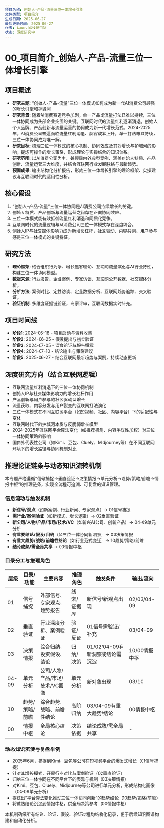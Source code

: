 ```yaml
---
项目名称: 创始人-产品-流量三位一体增长引擎
文件类型: 项目简介
生成日期: 2025-06-27
最后更新时间: 2025-06-27
作者: LaunchX投研团队
状态: 深度研究中
---
```


# 00_项目简介_创始人-产品-流量三位一体增长引擎

## 项目概述
- **研究主题**: “创始人-产品-流量”三位一体模式如何成为新一代AI消费公司最强的增长引擎和护城河
- **研究背景**: 随着AI消费赛道竞争加剧，单一产品或流量打法已难以持续，三位一体协同成为头部企业突围的关键。互联网时代的流量红利逐渐消退，创始人个人品牌、产品创新与流量运营的协同成为新一代增长范式。2024-2025年，AI消费公司普遍面临流量红利消退、获客成本上升，单一打法难以持续，三位一体协同成为唯一解。
- **研究目标**: 梳理三位一体模式的核心机制、协同效应及其对增长与护城河的影响，提炼可操作的增长策略，形成理论与实操结合的知识体系。
- **研究范围**: 以AI消费公司为主，兼顾国内外典型案例，涵盖创始人特质、产品创新、流量运营三大维度，并结合互联网行业发展脉络与最新趋势。
- **预期成果**: 输出结构化分析报告，形成三位一体增长引擎的理论框架、实操建议与互联网时代的适用性分析。

## 核心假设
1. “创始人-产品-流量”三位一体协同是AI消费公司持续增长的关键。
2. 创始人特质、产品创新与流量运营之间存在正向协同效应。
3. 三位一体模式能有效抵御流量红利消退和同质化竞争。
4. 互联网时代的流量逻辑与AI消费公司三位一体模式存在深度耦合。
5. 创始人IP与社交媒体影响力成为新增长杠杆，社区驱动、内容共创、用户参与感是三位一体模式的关键特征。

## 研究方法
- **理论框架**: 结合组织行为学、增长黑客理论、互联网流量演化与AI行业特性，构建三位一体协同模型。
- **数据来源**: 行业报告、企业案例、专家访谈、互联网公开数据、社交媒体分析。
- **分析方法**: 案例对比、定性访谈、定量数据分析、互联网趋势追踪、交叉验证。
- **验证机制**: 多维度证据链验证，专家评审，互联网数据实时补充。

## 项目时间线
- **阶段1**: 2024-06-18 - 项目启动与资料收集
- **阶段2**: 2024-06-25 - 假设提出与初步验证
- **阶段3**: 2024-07-05 - 深度论证与报告撰写
- **阶段4**: 2024-07-10 - 结论输出与策略建议
- **阶段5**: 2025-06-27 - 结合互联网最新趋势与案例，持续动态更新

## 深度研究方向（结合互联网逻辑）
- 互联网流量红利消退下的三位一体协同机制
- 创始人IP与社交媒体影响力的增长杠杆作用
- 产品创新与用户参与的社区驱动型增长
- 流量获取、内容分发与用户裂变的互联网打法演化
- 三位一体模式在不同互联网平台（如短视频、社区、内容平台）下的适配性与变体
- 互联网时代下的护城河本质与反脆弱增长模型
- 2024-2025年互联网平台算法变化（如推荐机制、内容争议性加权）对三位一体协同策略的影响
- 国内外代表性公司（如Kimi、豆包、Cluely、Midjourney等）在不同互联网环境下的增长路径与协同机制对比

## 推理论证链条与动态知识流转机制
本专题严格遵循“信号捕捉→垂直验证→决策情报→单元分析→趋势/策略/前瞻→情报中枢”的推理链条，实现全流程可追溯、可复盘的知识管理。

### 信息流动与触发机制
- **新信号/观点**（如新案例、行业新闻、专家观点）→ 01信号捕捉
- **需行业/案例验证**（如新模式、增长逻辑）→ 02垂直验证
- **新公司/人物/产品/市场/技术/VC**（如新兴AI公司、创新产品）→ 04-09单元分析
- **有重要结论/假设/归纳**（如三位一体协同新洞察）→ 03决策情报
- **有重大趋势/战略/前瞻性结论**（如行业范式变迁）→ 10趋势/策略/前瞻
- **结论成熟/需全局共享** → 00情报中枢

### 目录分工与推理角色
| 层级 | 目录/功能 | 主要内容 | 推理角色 | 触发条件 | 输出/流向 |
|------|----------|----------|----------|----------|-----------|
| 01   | 信号捕捉 | 外部信号、专家观点、趋势报告 | 线索/证据库 | 新信号/新观点出现 | 02/03/04-09 |
| 02   | 垂直验证 | 行业深度分析、案例验证 | 验证/反证 | 01信号需验证/补充 | 03/04-09 |
| 03   | 决策情报 | 综合归纳、投资假设、结论 | 归纳/决策 | 01/02/04-09有新洞察或结论需沉淀 | 10/00情报中枢 |
| 04-09| 单元分析 | 公司/人物/产品/市场/技术/VC画像 | 单元分析 | 新对象出现 | 03/10 |
| 10   | 趋势/策略/前瞻 | 综合趋势、战略、前瞻性结论 | 高阶归纳 | 03/04-09有重大趋势/结论 | 00情报中枢 |
| 00   | 情报中枢 | 全局核心结论 | 决策依据 | 结论成熟/需全局共享 | - |

### 动态知识沉淀与复盘举例
- 2025年6月，捕捉到Kimi、豆包等公司在短视频平台的爆发式增长（01信号捕捉）
- 针对其增长模式，开展行业对比与案例验证（02垂直验证）
- 归纳三位一体协同在不同平台下的表现与机制（03决策情报）
- 对Kimi、豆包、Cluely、Midjourney等公司进行单元分析，形成结构化画像（04-09单元分析）
- 提炼出“平台算法变化推动三位一体协同创新”的趋势结论（10趋势/策略/前瞻）
- 将成熟结论沉淀到情报中枢，供全局决策参考（00情报中枢）

本机制确保所有结论、论证、假设、验证过程均结构化记录，便于后续知识图谱构建和自动化分析。
